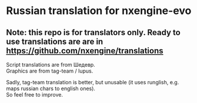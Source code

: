 # Russian translation for nxengine-evo
## Note: this repo is for translators only. Ready to use translations are are in https://github.com/nxengine/translations

Script translations are from Шедевр.  
Graphics are from tag-team / lupus.

Sadly, tag-team translation is better, but unusable (it uses runglish, e.g. maps russian chars to english ones).  
So feel free to improve.

